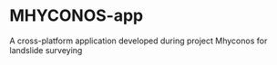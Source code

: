 # MHYCONOS-app
A cross-platform application developed during project Mhyconos for landslide surveying
